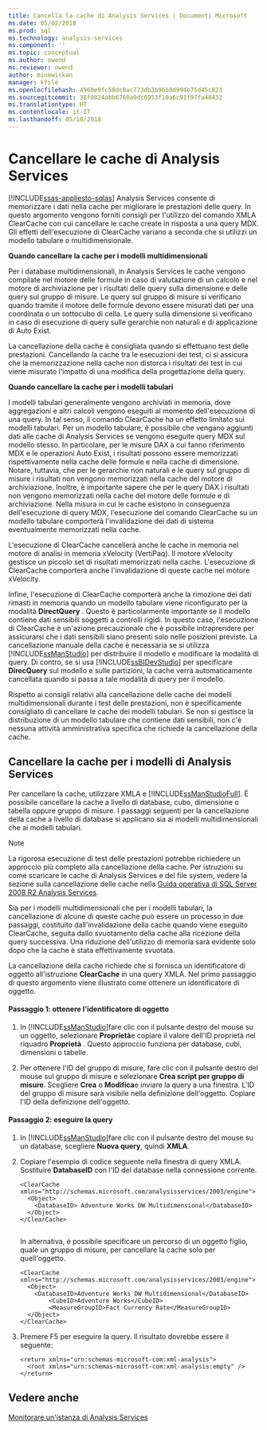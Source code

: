```yaml
---
title: Cancella la cache di Analysis Services | Documenti Microsoft
ms.date: 05/02/2018
ms.prod: sql
ms.technology: analysis-services
ms.component: ''
ms.topic: conceptual
ms.author: owend
ms.reviewer: owend
author: minewiskan
manager: kfile
ms.openlocfilehash: 4960e9fc58dc8ac773db3b96b8d994b75d45c823
ms.sourcegitcommit: 38f8824abb6760a9dc6953f10a6c91f97fa48432
ms.translationtype: HT
ms.contentlocale: it-IT
ms.lasthandoff: 05/10/2018
---
```

# <a name="clear-the-analysis-services-caches"></a>Cancellare le cache di Analysis Services
[!INCLUDE[ssas-appliesto-sqlas](../../includes/ssas-appliesto-sqlas.md)]
  Analysis Services consente di memorizzare i dati nella cache per migliorare le prestazioni delle query. In questo argomento vengono forniti consigli per l'utilizzo del comando XMLA ClearCache con cui cancellare le cache create in risposta a una query MDX. Gli effetti dell'esecuzione di ClearCache variano a seconda che si utilizzi un modello tabulare o multidimensionale.  
  
 **Quando cancellare la cache per i modelli multidimensionali**  
  
 Per i database multidimensionali, in Analysis Services le cache vengono compilate nel motore delle formule in caso di valutazione di un calcolo e nel motore di archiviazione per i risultati delle query sulla dimensione e delle query sul gruppo di misure. Le query sul gruppo di misure si verificano quando tramite il motore delle formule devono essere misurati dati per una coordinata o un sottocubo di cella. Le query sulla dimensione si verificano in caso di esecuzione di query sulle gerarchie non naturali e di applicazione di Auto Exist.  
  
 La cancellazione della cache è consigliata quando si effettuano test delle prestazioni. Cancellando la cache tra le esecuzioni dei test, ci si assicura che la memorizzazione nella cache non distorca i risultati dei test in cui viene misurato l'impatto di una modifica della progettazione della query.  
  
 **Quando cancellare la cache per i modelli tabulari**  
  
 I modelli tabulari generalmente vengono archiviati in memoria, dove aggregazioni e altri calcoli vengono eseguiti al momento dell'esecuzione di una query. In tal senso, il comando ClearCache ha un effetto limitato sui modelli tabulari. Per un modello tabulare, è possibile che vengano aggiunti dati alle cache di Analysis Services se vengono eseguite query MDX sul modello stesso. In particolare, per le misure DAX a cui fanno riferimento MDX e le operazioni Auto Exist, i risultati possono essere memorizzati rispettivamente nella cache delle formule e nella cache di dimensione. Notare, tuttavia, che per le gerarchie non naturali e le query sul gruppo di misure i risultati non vengono memorizzati nella cache del motore di archiviazione. Inoltre, è importante sapere che per le query DAX i risultati non vengono memorizzati nella cache del motore delle formule e di archiviazione. Nella misura in cui le cache esistono in conseguenza dell'esecuzione di query MDX, l'esecuzione del comando ClearCache su un modello tabulare comporterà l'invalidazione dei dati di sistema eventualmente memorizzati nella cache.  
  
 L'esecuzione di ClearCache cancellerà anche le cache in memoria nel motore di analisi in memoria xVelocity (VertiPaq). Il motore xVelocity gestisce un piccolo set di risultati memorizzati nella cache. L'esecuzione di ClearCache comporterà anche l'invalidazione di queste cache nel motore xVelocity.  
  
 Infine, l'esecuzione di ClearCache comporterà anche la rimozione dei dati rimasti in memoria quando un modello tabulare viene riconfigurato per la modalità **DirectQuery** . Questo è particolarmente importante se il modello contiene dati sensibili soggetti a controlli rigidi. In questo caso, l'esecuzione di ClearCache è un'azione precauzionale che è possibile intraprendere per assicurarsi che i dati sensibili siano presenti solo nelle posizioni previste. La cancellazione manuale della cache è necessaria se si utilizza [!INCLUDE[ssManStudio](../../includes/ssmanstudio-md.md)] per distribuire il modello e modificare la modalità di query. Di contro, se si usa [!INCLUDE[ssBIDevStudio](../../includes/ssbidevstudio-md.md)] per specificare **DirecQuery** sul modello e sulle partizioni, la cache verrà automaticamente cancellata quando si passa a tale modalità di query per il modello.  
  
 Rispetto ai consigli relativi alla cancellazione delle cache dei modelli multidimensionali durante i test delle prestazioni, non è specificamente consigliato di cancellare le cache dei modelli tabulari. Se non si gestisce la distribuzione di un modello tabulare che contiene dati sensibili, non c'è nessuna attività amministrativa specifica che richiede la cancellazione della cache.  
  
## <a name="clear-the-cache-for-analysis-services-models"></a>Cancellare la cache per i modelli di Analysis Services  
 Per cancellare la cache, utilizzare XMLA e [!INCLUDE[ssManStudioFull](../../includes/ssmanstudiofull-md.md)]. È possibile cancellare la cache a livello di database, cubo, dimensione o tabella oppure gruppo di misure. I passaggi seguenti per la cancellazione della cache a livello di database si applicano sia ai modelli multidimensionali che ai modelli tabulari.  
  
> [!NOTE]  
>  La rigorosa esecuzione di test delle prestazioni potrebbe richiedere un approccio più completo alla cancellazione della cache. Per istruzioni su come scaricare le cache di Analysis Services e del file system, vedere la sezione sulla cancellazione delle cache nella [Guida operativa di SQL Server 2008 R2 Analysis Services](http://go.microsoft.com/fwlink/?linkID=http://go.microsoft.com/fwlink/?LinkID=225539).  
  
 Sia per i modelli multidimensionali che per i modelli tabulari, la cancellazione di alcune di queste cache può essere un processo in due passaggi, costituito dall'invalidazione della cache quando viene eseguito ClearCache, seguita dallo svuotamento della cache alla ricezione della query successiva. Una riduzione dell'utilizzo di memoria sarà evidente solo dopo che la cache è stata effettivamente svuotata.  
  
 La cancellazione della cache richiede che si fornisca un identificatore di oggetto all'istruzione **ClearCache** in una query XMLA. Nel primo passaggio di questo argomento viene illustrato come ottenere un identificatore di oggetto.  
  
#### <a name="step-1-get-the-object-identifier"></a>Passaggio 1: ottenere l'identificatore di oggetto  
  
1.  In [!INCLUDE[ssManStudio](../../includes/ssmanstudio-md.md)]fare clic con il pulsante destro del mouse su un oggetto, selezionare **Proprietà**e copiare il valore dell'ID proprietà nel riquadro **Proprietà** . Questo approccio funziona per database, cubi, dimensioni o tabelle.  
  
2.  Per ottenere l'ID del gruppo di misure, fare clic con il pulsante destro del mouse sul gruppo di misure e selezionare **Crea script per gruppo di misure**. Scegliere **Crea** o **Modifica**e inviare la query a una finestra. L'ID del gruppo di misure sarà visibile nella definizione dell'oggetto. Copiare l'ID della definizione dell'oggetto.  
  
#### <a name="step-2-run-the-query"></a>Passaggio 2: eseguire la query  
  
1.  In [!INCLUDE[ssManStudio](../../includes/ssmanstudio-md.md)]fare clic con il pulsante destro del mouse su un database, scegliere **Nuova query**, quindi **XMLA**.  
  
2.  Copiare l'esempio di codice seguente nella finestra di query XMLA. Sostituire **DatabaseID** con l'ID del database nella connessione corrente.  
  
    ```  
    <ClearCache xmlns="http://schemas.microsoft.com/analysisservices/2003/engine">  
      <Object>  
        <DatabaseID> Adventure Works DW Multidimensional</DatabaseID>  
      </Object>  
    </ClearCache>  
  
    ```  
  
     In alternativa, è possibile specificare un percorso di un oggetto figlio, quale un gruppo di misure, per cancellare la cache solo per quell'oggetto.  
  
    ```  
    <ClearCache xmlns="http://schemas.microsoft.com/analysisservices/2003/engine">  
      <Object>  
        <DatabaseID>Adventure Works DW Multidimensional</DatabaseID>  
            <CubeID>Adventure Works</CubeID>  
            <MeasureGroupID>Fact Currency Rate</MeasureGroupID>  
      </Object>  
    </ClearCache>  
    ```  
  
3.  Premere F5 per eseguire la query. Il risultato dovrebbe essere il seguente:  
  
    ```  
    <return xmlns="urn:schemas-microsoft-com:xml-analysis">  
      <root xmlns="urn:schemas-microsoft-com:xml-analysis:empty" />  
    </return>  
    ```  
  
## <a name="see-also"></a>Vedere anche  
 [Monitorare un'istanza di Analysis Services](../../analysis-services/instances/monitor-an-analysis-services-instance.md)  
  
  
